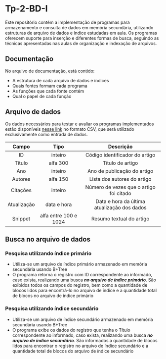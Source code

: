 # Tp-2-BD-I
Este repositório contém a implementação de programas para armazenamento e consulta de dados em memória secundária, utilizando estruturas de arquivo de dados e índice estudadas em aula. Os programas oferecem suporte para inserção e diferentes formas de busca, seguindo as técnicas apresentadas nas aulas de organização e indexação de arquivos.

## Documentação
  No arquivo de documentação, está contido:
   * A estrutura de cada arquivo de dados e índices
   * Quais fontes formam cada programa
   * As funções que cada fonte contém
   * Qual o papel de cada função

## Arquivo de dados
Os dados necessários para testar e avaliar os programas implementados estão disponíveis [nesse link](https://drive.google.com/file/d/1EVoP0d9Wwzj1O6eoFIkel9I3cpe43Gbv/view?usp=sharing) no formato CSV, que será utilizado exclusivamente como entrada de dados.
    
Campo | Tipo | Descrição
| :---: | :---: | :---:
ID  | inteiro | Código identificador do artigo 
Título | alfa 300 | Título de artigo
Ano  | inteiro | Ano de publicação do artigo
Autores | alfa 150 | Lista dos autores do artigo
Citações |inteiro | Número de vezes que o artigo foi citado
Atualização  | data e hora | Data e hora da última atualização dos dados
Snippet| alfa entre 100 e 1024 | Resumo textual do artigo

## Busca no arquivo de dados
### Pesquisa utilizando índice primário
  * Utiliza-se um arquivo de índice primário armazenado em memória secundária usando B+Tree
  * O programa retorna o registro com ID correspondente ao informado, caso exista, realizando uma busca ***no arquivo de índice primário***. São exibidos todos os campos do registro, bem como a quantidade de blocos lidos para encontrá-lo no arquivo de índice e a quantidade total de blocos no arquivo de índice primário

### Pesquisa utilizando índice secundário
  * Utiliza-se um arquivo de índice secundário armazenado em memória secundária usando B+Tree
  * O programa exibe os dados do registro que tenha o Título correspondente ao informado, caso exista, realizando uma busca ***no arquivo de índice secundário***. São informados a quantidade de blocos lidos para encontrar o registro no arquivo de índice secundário e a quantidade total de blocos do arquivo de índice secundário
